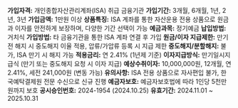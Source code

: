 **가입자격:** 개인종합자산관리계좌(ISA) 취급 금융기관 
**가입기간:** 3개월, 6개월, 1년, 2년, 3년 
**가입금액:** 1만원 이상 
**상품특징:** ISA 계좌를 통한 자산운용 전용 상품으로 원금과 이자를 안전하게 보장하며, 다양한 기간 선택이 가능 
**예금과목:** 정기예금 
**납입방법:** 거치식 
**가입방법:** 타 금융기관을 통한 ISA 계좌 연결 후 가입 
**원금/이자 지급제한:** 만기 전 해지 시 중도해지 이율 적용, 압류/가압류 등록 시 지급 제한 
**중도해지/분할해지:** 불가, ISA 만기 시 해지 가능 
**적용금리:** 연 2.41% (1년제 기준) 
**이자지급방식:** 만기일시지급식 (만기 또는 중도해지 요청 시 이자 지급) 
**예상수취이자:** 10,000,000원, 12개월, 연 2.41%, 세전 241,000원 (변동 가능) 
**유의사항:** ISA 전용 상품으로 자사편입 불가, 한국예탁결제원 전문 수신으로 신규 진행 
**예금자보호:** 예금자보호법에 따라 1인당 5천만원까지 보호 
**공시승인번호:** 2024-1954 (2024.10.25) 
**유효기간:** 2024.11.01 ~ 2025.10.31